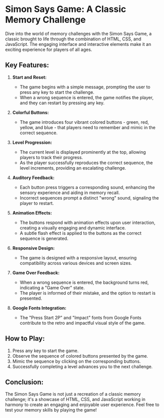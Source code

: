 
# Simon Says Game: A Classic Memory Challenge

Dive into the world of memory challenges with the Simon Says Game, a classic brought to life through the combination of HTML, CSS, and JavaScript. The engaging interface and interactive elements make it an exciting experience for players of all ages.

## Key Features:

1. **Start and Reset:**
   - The game begins with a simple message, prompting the user to press any key to start the challenge.
   - When a wrong sequence is entered, the game notifies the player, and they can restart by pressing any key.

2. **Colorful Buttons:**
   - The game introduces four vibrant colored buttons - green, red, yellow, and blue - that players need to remember and mimic in the correct sequence.

3. **Level Progression:**
   - The current level is displayed prominently at the top, allowing players to track their progress.
   - As the player successfully reproduces the correct sequence, the level increments, providing an escalating challenge.

4. **Auditory Feedback:**
   - Each button press triggers a corresponding sound, enhancing the sensory experience and aiding in memory recall.
   - Incorrect sequences prompt a distinct "wrong" sound, signaling the player to restart.

5. **Animation Effects:**
   - The buttons respond with animation effects upon user interaction, creating a visually engaging and dynamic interface.
   - A subtle flash effect is applied to the buttons as the correct sequence is generated.

6. **Responsive Design:**
   - The game is designed with a responsive layout, ensuring compatibility across various devices and screen sizes.

7. **Game Over Feedback:**
   - When a wrong sequence is entered, the background turns red, indicating a "Game Over" state.
   - The player is informed of their mistake, and the option to restart is presented.

8. **Google Fonts Integration:**
   - The "Press Start 2P" and "Impact" fonts from Google Fonts contribute to the retro and impactful visual style of the game.

## How to Play:
1. Press any key to start the game.
2. Observe the sequence of colored buttons presented by the game.
3. Mimic the sequence by clicking on the corresponding buttons.
4. Successfully completing a level advances you to the next challenge.

## Conclusion:
The Simon Says Game is not just a recreation of a classic memory challenge; it's a showcase of HTML, CSS, and JavaScript working in harmony to create an engaging and enjoyable user experience. Feel free to test your memory skills by playing the game!
